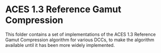 # ACES 1.3 Reference Gamut Compression

This folder contains a set of implementations of the ACES 1.3 Reference Gamut Compression algorithm for various DCCs, to make the algorithm available until it has been more widely implemented.